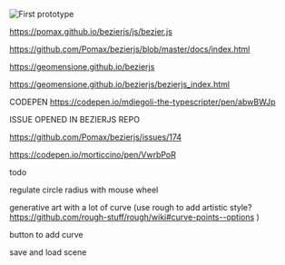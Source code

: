 ![First prototype](https://geomensione.github.io/bezierjs/img/testf2d.png)

https://pomax.github.io/bezierjs/js/bezier.js

https://github.com/Pomax/bezierjs/blob/master/docs/index.html

https://geomensione.github.io/bezierjs

https://geomensione.github.io/bezierjs/bezierjs_index.html

CODEPEN https://codepen.io/mdiegoli-the-typescripter/pen/abwBWJp

ISSUE OPENED IN BEZIERJS REPO

https://github.com/Pomax/bezierjs/issues/174

https://codepen.io/morticcino/pen/VwrbPoR

todo

regulate circle radius with mouse wheel

generative art with a lot of curve (use rough to add artistic style? https://github.com/rough-stuff/rough/wiki#curve-points--options )

button to add curve

save and load scene


